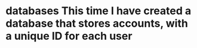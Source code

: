 # databases This time I have created a database that stores accounts, with a unique ID for each user
